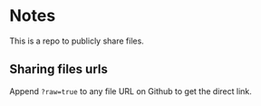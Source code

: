 # Notes

This is a repo to publicly share files.

## Sharing files urls

Append `?raw=true` to any file URL on Github to get the direct link.
